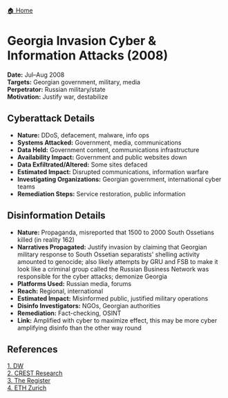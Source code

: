 <a href="{{ '/' | relative_url }}" class="home-button">🏠 Home</a>

# Georgia Invasion Cyber & Information Attacks (2008)

**Date:** Jul–Aug 2008  
**Targets:** Georgian government, military, media  
**Perpetrator:** Russian military/state  
**Motivation:** Justify war, destabilize

## Cyberattack Details
- **Nature:** DDoS, defacement, malware, info ops
- **Systems Attacked:** Government, media, communications
- **Data Held:** Government content, communications infrastructure
- **Availability Impact:** Government and public websites down
- **Data Exfiltrated/Altered:** Some sites defaced
- **Estimated Impact:** Disrupted communications, information warfare
- **Investigating Organizations:** Georgian government, international cyber teams
- **Remediation Steps:** Service restoration, public information

## Disinformation Details
- **Nature:** Propaganda, misreported that 1500 to 2000 South Ossetians killed (in reality 162)
- **Narratives Propagated:** Justify invasion by claiming that Georgian military response to South Ossetian separatists' shelling activity amounted to genocide; also likely attempts by GRU and FSB to make it look like a criminal group called the Russian Business Network was responsible for the cyber attacks; demonize Georgia
- **Platforms Used:** Russian media, forums
- **Reach:** Regional, international
- **Estimated Impact:** Misinformed public, justified military operations
- **Disinfo Investigators:** NGOs, Georgian authorities
- **Remediation:** Fact-checking, OSINT
- **Link:** Amplified with cyber to maximize effect, this may be more cyber amplifying disinfo than the other way round

## References
[1. DW](https://www.dw.com/en/whats-behind-russias-disinformation-campaign-in-georgia/a-55708502)  
[2. CREST Research](https://crestresearch.ac.uk/download/2405/19-020-01.pdf)  
[3. The Register](https://www.theregister.com/2009/03/23/georgia_russia_cyberwar_analysis/)  
[4. ETH Zurich](https://www.files.ethz.ch/isn/194051/veebel-russian_disinformation.pdf)
